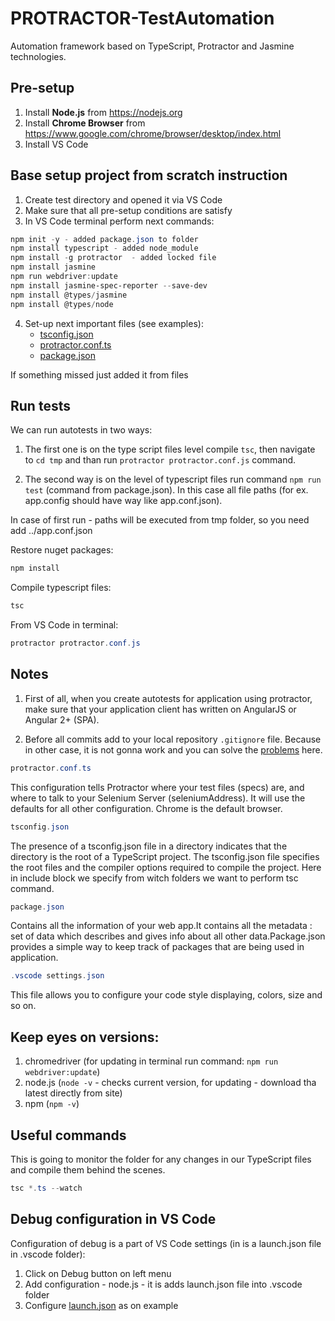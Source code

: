 # PROTRACTOR-TestAutomation

Automation framework based on TypeScript, Protractor and Jasmine technologies.

## Pre-setup

1. Install **Node.js** from <https://nodejs.org>
2. Install **Chrome Browser** from <https://www.google.com/chrome/browser/desktop/index.html>
3. Install VS Code

## Base setup project from scratch instruction

1. Create test directory and opened it via VS Code
2. Make sure that all pre-setup conditions are satisfy
3. In VS Code terminal perform next commands:
  
```powershell
npm init -y - added package.json to folder
npm install typescript - added node_module
npm install -g protractor  - added locked file
npm install jasmine
npm run webdriver:update
npm install jasmine-spec-reporter --save-dev
npm install @types/jasmine
npm install @types/node
```

4. Set-up next important files (see examples):
   - [tsconfig.json](tsconfig.json)
   - [protractor.conf.ts](protractor.conf.ts)
   - [package.json](package.json)

If something missed just added it from files

## Run tests

We can run autotests in two ways:

1. The first one is on the type script files level compile `tsc`, then navigate to `cd tmp` and than run `protractor protractor.conf.js` command.

2. The second way is on the level of typescript files run command `npm run test` (command from package.json). In this case all file paths (for ex. app.config should have way like app.conf.json).

In case of first run - paths will be executed from tmp folder, so you need add ../app.conf.json

Restore nuget packages:

```powershell
npm install
```

Compile typescript files:

```powershell
tsc
```

From VS Code in terminal:

```powershell
protractor protractor.conf.js
```

## Notes

1. First of all, when you create autotests for application using protractor, make sure that your application client has written on AngularJS or Angular 2+ (SPA).

2. Before all commits add to your local repository `.gitignore` file. Because in other case, it is not gonna work and you can solve the [problems](https://www.git-tower.com/learn/git/faq/ignore-tracked-files-in-git) here.

```powershell
protractor.conf.ts
```

This configuration tells Protractor where your test files (specs) are, and where to talk to your Selenium Server (seleniumAddress). It will use the defaults for all other configuration. Chrome is the default browser.

```powershell
tsconfig.json
```

The presence of a tsconfig.json file in a directory indicates that the directory is the root of a TypeScript project. The tsconfig.json file specifies the root files and the compiler options required to compile the project.
Here in include block we specify from witch folders we want to perform tsc command.

```powershell
package.json
```

Contains all the information of your web app.It contains all the metadata : set of data which describes and gives info about all other data.Package.json provides a simple way to keep track of packages that are being used in application.

```powershell
.vscode settings.json
```

This file allows you to configure your code style displaying, colors, size and so on.

## Keep eyes on versions:

1. chromedriver (for updating in terminal run command: `npm run webdriver:update`)
2. node.js (`node -v` - checks current version, for updating - download tha latest directly from site)
3. npm (`npm -v`)

## Useful commands

This is going to monitor the folder for any changes in our TypeScript files and compile them behind the scenes.

```powershell
tsc *.ts --watch
```

## Debug configuration in VS Code

Configuration of debug is a part of VS Code settings (in is a launch.json file in .vscode folder):

1. Click on Debug button on left menu 
2. Add configuration - node.js - it is adds launch.json file into .vscode folder
3. Configure [launch.json](.vscode/launch.json) as on example
